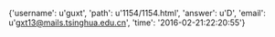 {'username': u'guxt', 'path': u'1154/1154.html', 'answer': u'D', 'email': u'gxt13@mails.tsinghua.edu.cn', 'time': '2016-02-21:22:20:55'}